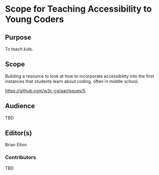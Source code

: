 # Scope for Teaching Accessibility to Young Coders

## Purpose

To teach kids.

## Scope

Building a resource to look at how to incorporate accessibility into the first instances that students learn about coding, often in middle school.

https://github.com/w3c-cg/aar/issues/5

## Audience

TBD

## Editor(s)

Brian Elton

### Contributors

TBD
